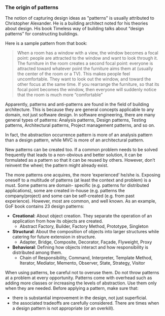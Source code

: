 ### The origin of patterns

The notion of capturing design ideas as "patterns" is usually attributed to Christopher Alexander. He is a building architect noted for his theories about design. His book Timeless way of building talks about “design patterns” for constructing buildings.

Here is a sample pattern from that book:

> When a room has a window with a view, the window becomes a focal point: people are attracted to the window and want to look through it. The furniture in the room creates a second focal point: everyone is attracted toward whatever point the furniture aims them at (usually the center of the room or a TV). This makes people feel uncomfortable. They want to look out the window, and toward the other focus at the same time. If you rearrange the furniture, so that its focal point becomes the window, then everyone will suddenly notice that the room is much more “comfortable”

Apparently, patterns and anti-patterns are found in the field of building architecture. This is because they are general concepts applicable to any domain, not just software design. In software engineering, there are many general types of patterns: Analysis patterns, Design patterns, Testing patterns, Architectural patterns, Project management patterns, and so on.

In fact, the abstraction occurrence pattern is more of an analysis pattern than a design pattern, while MVC is more of an architectural pattern.

New patterns can be created too. If a common problem needs to be solved frequently that leads to a non-obvious and better solution, it can be formulated as a pattern so that it can be reused by others. However, don’t reinvent the wheel; the pattern might already exist.

The more patterns one acquires, the more ‘experienced’ he/she is. Exposing oneself to a multitude of patterns (at least the context and problem) is a must. Some patterns are domain- specific (e.g. patterns for distributed applications), some are created in-house (e.g. patterns the company/project) and some can be self-created (e.g. from past experience). However, most are common, and well known. As an example, GoF book contains 23 design patterns:

* **Creational**: About object creation. They separate the operation of an application from how its objects are created.
    * Abstract Factory, Builder, Factory Method, Prototype, Singleton
* **Structural**: About the composition of objects into larger structures while catering for future extension in structure.
    * Adapter, Bridge, Composite, Decorator, Façade, Flyweight, Proxy
* **Behavioral**: Defining how objects interact and how responsibility is distributed among them.
    * Chain of Responsibility, Command, Interpreter, Template Method, Iterator, Mediator, Memento, Observer, State, Strategy, Visitor               
    
When using patterns, be careful not to overuse them. Do not throw patterns at a problem at every opportunity. Patterns come with overhead such as adding more classes or increasing the levels of abstraction. Use them only when they are needed. Before applying a pattern, make sure that:
* there is substantial improvement in the design, not just superficial.
* the associated tradeoffs are carefully considered. There are times when a design pattern is not appropriate (or an overkill).
